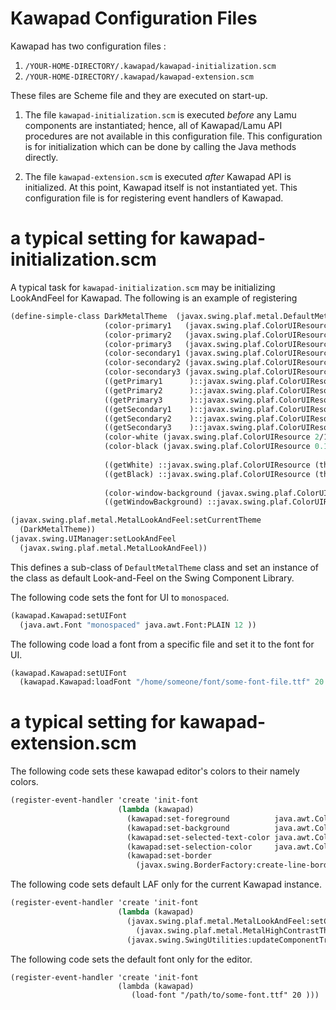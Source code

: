 Kawapad Configuration Files
===========================

Kawapad has two configuration files :

1. `/YOUR-HOME-DIRECTORY/.kawapad/kawapad-initialization.scm`
2. `/YOUR-HOME-DIRECTORY/.kawapad/kawapad-extension.scm`

These files are Scheme file and they are executed on start-up.

1. The file `kawapad-initialization.scm` is executed _before_ any Lamu 
   components are instantiated; hence, all of Kawapad/Lamu API procedures are 
   not available in this configuration file. This configuration is for 
   initialization which can be done by calling the Java methods directly.

2. The file `kawapad-extension.scm` is executed _after_ Kawapad API is 
   initialized. At this point, Kawapad itself is not instantiated yet. This 
   configuration file is for registering event handlers of Kawapad.


# a typical setting for kawapad-initialization.scm #
A typical task for `kawapad-initialization.scm` may be initializing LookAndFeel 
for Kawapad. The following is an example of registering 

```Scheme
(define-simple-class DarkMetalTheme  (javax.swing.plaf.metal.DefaultMetalTheme)
                     (color-primary1   (javax.swing.plaf.ColorUIResource 1/16 1/16 1/16 ))
                     (color-primary2   (javax.swing.plaf.ColorUIResource 1/16 1/16 1/16 ))
                     (color-primary3   (javax.swing.plaf.ColorUIResource 1/16 1/16 1/16 ))
                     (color-secondary1 (javax.swing.plaf.ColorUIResource 1/16 1/16 1/16 ))
                     (color-secondary2 (javax.swing.plaf.ColorUIResource 1/16 1/16 1/16 ))
                     (color-secondary3 (javax.swing.plaf.ColorUIResource 1/16 1/16 1/16 ))
                     ((getPrimary1      )::javax.swing.plaf.ColorUIResource (this):color-primary1)
                     ((getPrimary2      )::javax.swing.plaf.ColorUIResource (this):color-primary2)
                     ((getPrimary3      )::javax.swing.plaf.ColorUIResource (this):color-primary3)
                     ((getSecondary1    )::javax.swing.plaf.ColorUIResource (this):color-secondary1)
                     ((getSecondary2    )::javax.swing.plaf.ColorUIResource (this):color-secondary2)
                     ((getSecondary3    )::javax.swing.plaf.ColorUIResource (this):color-secondary3)
                     (color-white (javax.swing.plaf.ColorUIResource 2/16 2/16 2/16 ))
                     (color-black (javax.swing.plaf.ColorUIResource 0.1 12/16 0.1))
                     
                     ((getWhite) ::javax.swing.plaf.ColorUIResource (this):color-white)
                     ((getBlack) ::javax.swing.plaf.ColorUIResource (this):color-black)
                     
                     (color-window-background (javax.swing.plaf.ColorUIResource 0/16 0/16 0/16))
                     ((getWindowBackground) ::javax.swing.plaf.ColorUIResource (this):color-window-background))

(javax.swing.plaf.metal.MetalLookAndFeel:setCurrentTheme 
  (DarkMetalTheme))
(javax.swing.UIManager:setLookAndFeel
  (javax.swing.plaf.metal.MetalLookAndFeel))
```

This defines a sub-class of `DefaultMetalTheme` class and set an instance of 
the class as default Look-and-Feel on the Swing Component Library.

The following code sets the font for UI to `monospaced`.

```scheme
(kawapad.Kawapad:setUIFont
  (java.awt.Font "monospaced" java.awt.Font:PLAIN 12 ))
```

The following code load a font from a specific file and set it to the font for 
UI.

```scheme
(kawapad.Kawapad:setUIFont
  (kawapad.Kawapad:loadFont "/home/someone/font/some-font-file.ttf" 20 ))
```


# a typical setting for kawapad-extension.scm #

The following code sets these kawapad editor's colors to their namely colors.

```scheme
(register-event-handler 'create 'init-font
                        (lambda (kawapad)
                          (kawapad:set-foreground          java.awt.Color:green )
                          (kawapad:set-background          java.awt.Color:black )
                          (kawapad:set-selected-text-color java.awt.Color:white )
                          (kawapad:set-selection-color     java.awt.Color:blue  )
                          (kawapad:set-border 
                            (javax.swing.BorderFactory:create-line-border java.awt.Color:black 5 ))))
```

The following code sets default LAF only for the current Kawapad instance.
```scheme
(register-event-handler 'create 'init-font
                        (lambda (kawapad)
                          (javax.swing.plaf.metal.MetalLookAndFeel:setCurrentTheme
                            (javax.swing.plaf.metal.MetalHighContrastTheme))
                          (javax.swing.SwingUtilities:updateComponentTreeUI kawapad)))
```


The following code sets the default font only for the editor.

```
(register-event-handler 'create 'init-font
                        (lambda (kawapad)
                           (load-font "/path/to/some-font.ttf" 20 )))
```


